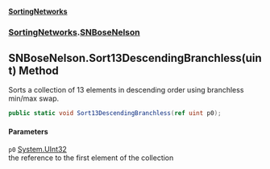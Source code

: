 #### [SortingNetworks](index.md 'index')
### [SortingNetworks](SortingNetworks.md 'SortingNetworks').[SNBoseNelson](SortingNetworks_SNBoseNelson.md 'SortingNetworks.SNBoseNelson')
## SNBoseNelson.Sort13DescendingBranchless(uint) Method
Sorts a collection of 13 elements in descending order using branchless min/max swap.  
```csharp
public static void Sort13DescendingBranchless(ref uint p0);
```
#### Parameters
<a name='SortingNetworks_SNBoseNelson_Sort13DescendingBranchless(uint)_p0'></a>
`p0` [System.UInt32](https://docs.microsoft.com/en-us/dotnet/api/System.UInt32 'System.UInt32')  
the reference to the first element of the collection
  
